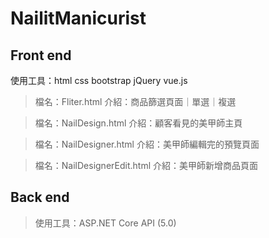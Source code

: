 # NailitManicurist
## Front end
使用工具：html css bootstrap jQuery vue.js

> 檔名：Fliter.html
> 介紹：商品篩選頁面｜單選｜複選

> 檔名：NailDesign.html
> 介紹：顧客看見的美甲師主頁

> 檔名：NailDesigner.html
> 介紹：美甲師編輯完的預覽頁面

> 檔名：NailDesignerEdit.html
> 介紹：美甲師新增商品頁面

## Back end

> 使用工具：ASP.NET Core API (5.0)
